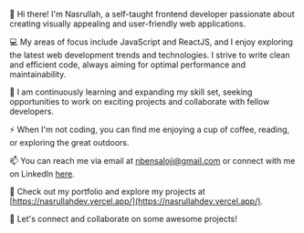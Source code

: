 👋 Hi there! I'm Nasrullah, a self-taught frontend developer passionate about creating visually appealing and user-friendly web applications. 

💻 My areas of focus include JavaScript and ReactJS, and I enjoy exploring the latest web development trends and technologies. I strive to write clean and efficient code, always aiming for optimal performance and maintainability.

🌱 I am continuously learning and expanding my skill set, seeking opportunities to work on exciting projects and collaborate with fellow developers. 

⚡ When I'm not coding, you can find me enjoying a cup of coffee, reading, or exploring the great outdoors.

📫 You can reach me via email at nbensaloji@gmail.com or connect with me on LinkedIn [here](https://www.linkedin.com/in/nas-bensaloji-947945271/).

🔗 Check out my portfolio and explore my projects at [https://nasrullahdev.vercel.app/](https://nasrullahdev.vercel.app/).

🌟 Let's connect and collaborate on some awesome projects!



<!--
**itsNas/itsNas** is a ✨ _special_ ✨ repository because its `README.md` (this file) appears on your GitHub profile.

Here are some ideas to get you started:

- 🔭 I’m currently working on ...
- 🌱 I’m currently learning ...
- 👯 I’m looking to collaborate on ...
- 🤔 I’m looking for help with ...
- 💬 Ask me about ...
- 📫 How to reach me: ...
- 😄 Pronouns: ...
- ⚡ Fun fact: ...
-->
